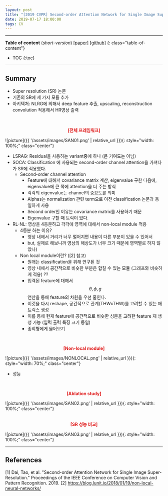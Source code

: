 ```yaml
---
layout: post
title: "[2019 CVPR] Second-order Attention Network for Single Image Super-Resolution"
date: 2019-07-17 18:00:00
tags: CV 
---
```


<!--more-->

---

**Table of content** (*short-version*)
[[paper]](http://openaccess.thecvf.com/content_CVPR_2019/papers/Dai_Second-Order_Attention_Network_for_Single_Image_Super-Resolution_CVPR_2019_paper.pdf) [[github](https://github.com/daitao/SAN)]
{: class="table-of-content"}
* TOC
{:toc}

---

## Summary

- Super resolution (SR) 논문
- 기존의 SR에 세 가지 모듈 추가
- 아키텍처: NLRG에 의해서 deep feature 추출, upscaling, reconstruction convolution 적용해서 HR영상 출력
  
  
<br/>
<p align="center" style="color: #e01f1f; font-weight: bold;">[전체 프레임워크]</p>
![picture]({{ '/assets/images/SAN01.png' | relative_url }}){: style="width: 100%;" class="center"}
<br/>
  
- LSRAG: Residual을 사용하는 variant중에 하나 (큰 기여도는 아님)
- SOCA: Classification 에 사용되는 second-order channel attention을 가져다가 SR에 적용했다.
  - Second-order channel attention
    - Feature에 대해서 covariance matrix 계산, eigenvalue 구한 다음에, eigenvalue에 큰 쪽에 attention을 더 주는 방식
    - 각각의 eigenvalue는 channel의 중요도를 의미
    - Alphas는 normalization 관련 term으로 이전 classification 논문과 동일하게 사용
    - Second order인 이유는 covariance matrix를 사용하기 때문
    - Eigenvalue 구할 때 트릭이 있다.
- RL-NL: 영상을 4등분하고 각각에 영역에 대해서 non-local module 적용
  - 4등분 하는 이유? 
    - 영상 내에서 거리가 너무 멀어지면 내용이 다른 부분이 있을 수 있어서
    - but, 실제로 해보니까 영상의 해상도가 너무 크기 때문에 영역별로 하지 않았나)
  - Non local module이란? ([2] 참고)
    - 원래는 classification을 위해 연구된 것
    - 영상 내에서 공간적으로 비슷한 부분은 합칠 수 있는 모듈 (그래프와 비슷하게 적용) ??
    - 입력된 feature에 대해서 $$\theta, \phi, g$$ 연산을 통해 feature의 차원을 우선 줄인다.
    - 이것을 다시 reshape, 공간적으로 관계(THWxTHW)를 고려할 수 있는 매트릭스 생성
    - 이를 통해 현재 feature에 공간적으로 비슷한 성분을 고려한 feature 재 생성 가능 (입력 출력 특징 크기 동일)
    - 종희형에게 물어보기
      
<br/>
<p align="center" style="color: #e01f1f; font-weight: bold;">[Non-local module]</p>
![picture]({{ '/assets/images/NONLOCAL.png' | relative_url }}){: style="width: 70%;" class="center"}
<br/>


- 성능
  
<br/>
<p align="center" style="color: #e01f1f; font-weight: bold;">[Ablation study]</p>
![picture]({{ '/assets/images/SAN02.png' | relative_url }}){: style="width: 100%;" class="center"}
<br/>


  
<br/>
<p align="center" style="color: #e01f1f; font-weight: bold;">[SR 성능 비교]</p>
![picture]({{ '/assets/images/SAN03.png' | relative_url }}){: style="width: 100%;" class="center"}
<br/>


---


## References

[1] Dai, Tao, et al. "Second-order Attention Network for Single Image Super-Resolution." Proceedings of the IEEE Conference on Computer Vision and Pattern Recognition. 2019.
[2] https://blog.lunit.io/2018/01/19/non-local-neural-networks/
